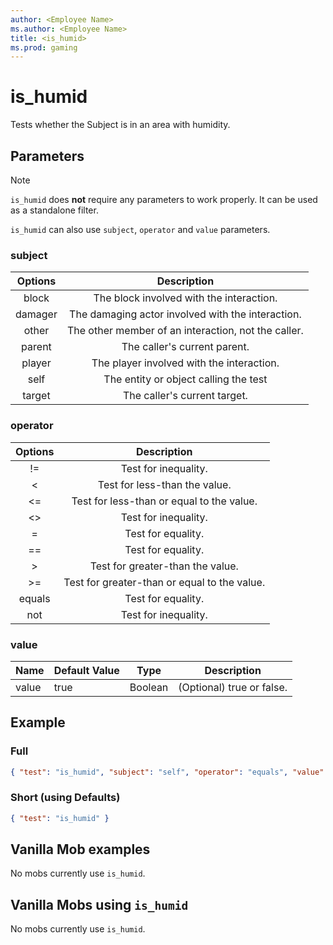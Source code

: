 ```yaml
---
author: <Employee Name>
ms.author: <Employee Name>
title: <is_humid>
ms.prod: gaming
---
```


# is_humid

Tests whether the Subject is in an area with humidity.

## Parameters

> [!Note]
> `is_humid` does **not** require any parameters to work properly. It can be used as a standalone filter.

`is_humid` can also use `subject`, `operator` and `value` parameters.

### subject

| Options| Description |
|:-----------:|:-----------:|
| block| The block involved with the interaction. |
| damager| The damaging actor involved with the interaction. |
| other| The other member of an interaction, not the caller. |
| parent| The caller's current parent. |
| player| The player involved with the interaction. |
| self| The entity or object calling the test |
| target| The caller's current target. |

### operator

| Options| Description |
|:-----------:|:-----------:|
| !=| Test for inequality. |
| <| Test for less-than the value. |
| <=| Test for less-than or equal to the value. |
| <>| Test for inequality. |
| =| Test for equality. |
| ==| Test for equality. |
| >| Test for greater-than the value. |
| >=| Test for greater-than or equal to the value. |
| equals| Test for equality. |
| not| Test for inequality. |

### value

|Name |Default Value  |Type  |Description  |
|---------|---------|---------|---------|
|value |true |Boolean |(Optional) true or false. |

## Example

### Full

```json
{ "test": "is_humid", "subject": "self", "operator": "equals", "value": "true" }
```

### Short (using Defaults)

```json
{ "test": "is_humid" }
```

## Vanilla Mob examples

No mobs currently use `is_humid`.

## Vanilla Mobs using `is_humid`

No mobs currently use `is_humid`.
